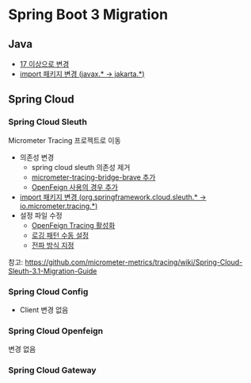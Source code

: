 # Spring Boot 3 Migration

## Java

- <a href="https://github.com/kokoo-dev/spring-boot3/blob/d7d09f792fb43631ee5b46daeb080a8b6b9e73b6/build.gradle#L11">17 이상으로 변경</a>
- <a href="https://github.com/kokoo-dev/spring-boot3/blob/d7d09f792fb43631ee5b46daeb080a8b6b9e73b6/src/main/java/com/kokoo/springboot3/cloud/CloudController.java#L5">import 패키지 변경 (javax.* -> jakarta.*)</a>

## Spring Cloud

### Spring Cloud Sleuth
Micrometer Tracing 프로젝트로 이동

- 의존성 변경
  - spring cloud sleuth 의존성 제거
  - <a href="https://github.com/kokoo-dev/spring-boot3/blob/d7d09f792fb43631ee5b46daeb080a8b6b9e73b6/build.gradle#L43">micrometer-tracing-bridge-brave 추가</a>
  - <a href="https://github.com/kokoo-dev/spring-boot3/blob/d7d09f792fb43631ee5b46daeb080a8b6b9e73b6/build.gradle#L46">OpenFeign 사용의 경우 추가</a>
- <a href="https://github.com/kokoo-dev/spring-boot3/blob/d7d09f792fb43631ee5b46daeb080a8b6b9e73b6/src/main/java/com/kokoo/springboot3/cloud/CloudController.java#L3">import 패키지 변경 (org.springframework.cloud.sleuth.* -> io.micrometer.tracing.*)</a>
- 설정 파일 수정
  - <a href="https://github.com/kokoo-dev/spring-boot3/blob/d7d09f792fb43631ee5b46daeb080a8b6b9e73b6/src/main/resources/application.yml#L1">OpenFeign Tracing 활성화</a>
  - <a href="https://github.com/kokoo-dev/spring-boot3/blob/d7d09f792fb43631ee5b46daeb080a8b6b9e73b6/src/main/resources/application.yml#L7">로깅 패턴 수동 설정</a>
  - <a href="https://github.com/kokoo-dev/spring-boot3/blob/d7d09f792fb43631ee5b46daeb080a8b6b9e73b6/src/main/resources/application.yml#L16">전파 방식 지정</a>

참고: https://github.com/micrometer-metrics/tracing/wiki/Spring-Cloud-Sleuth-3.1-Migration-Guide


### Spring Cloud Config

- Client 변경 없음

### Spring Cloud Openfeign
변경 없음

### Spring Cloud Gateway